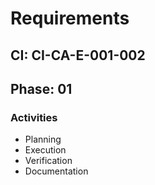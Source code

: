 # Requirements

## CI: CI-CA-E-001-002
## Phase: 01

### Activities
- Planning
- Execution
- Verification
- Documentation
